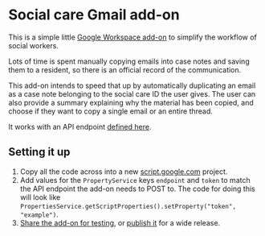 # Social care Gmail add-on

This is a simple little [Google Workspace add-on](https://workspace.google.com/products/add-ons/) to simplify the workflow of social workers.

Lots of time is spent manually copying emails into case notes and saving them to a resident, so there is an official record of the communication.

This add-on intends to speed that up by automatically duplicating an email as a case note belonging to the social care ID the user gives. The user can also provide a summary explaining why the material has been copied, and choose if they want to copy a single email or an entire thread.

It works with an API endpoint [defined here](https://github.com/LBHackney-IT/lbh-core-pathway-pilot/blob/main/pages/api/gmail-add-on.ts).

## Setting it up

1. Copy all the code across into a new [script.google.com](https://script.google.com) project.
2. Add values for the `PropertyService` keys `endpoint` and `token` to match the API endpoint the add-on needs to POST to. The code for doing this will look like `PropertiesService.getScriptProperties().setProperty("token", "example")`.
3. [Share the add-on for testing](https://developers.google.com/apps-script/add-ons/how-tos/testing-editor-addons), or [publish it](https://developers.google.com/apps-script/add-ons/how-tos/publish-add-on-overview) for a wide release.
